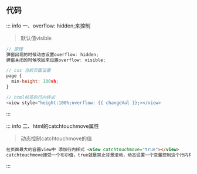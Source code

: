 <c-title title="微信小程序出现弹窗页面禁止滚动" />

## 代码

::: info 一、overflow: hidden;来控制
> 默认值visible
```js
// 原理
弹窗出现的时候动态设置overflow: hidden;
弹窗关闭的时候改回来设置overflow: visible;

// css 当前页面设置
page {
  min-height: 100vh;
}

// html标签的行内样式
<view style="height:100%;overflow: {{ changeVal }};></view>
```
:::

::: info 二、html的catchtouchmove属性
> 动态控制catchtouchmove的值
```html
在页面最大的容器view中 添加行内样式 <view catchtouchmove="true"></view>
catchtouchmove接受一个布尔值，true就是禁止背景滚动，动态设置一个变量控制这个行内样式就可以了
```
:::

